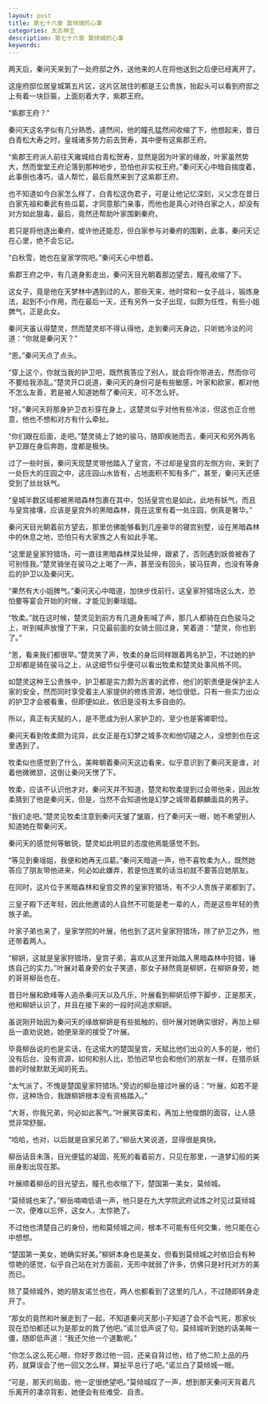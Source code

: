 ```yaml
---
layout: post
title: 第七十六章 莫倾城的心事
categories: 太古神王
description: 第七十六章 莫倾城的心事
keywords:
---
```


两天后，秦问天来到了一处府邸之外，送他来的人在将他送到之后便已经离开了。

这座府邸位居皇城第五片区，这片区居住的都是王公贵族，抬起头可以看到府邸之上有着一块巨匾，上面刻着大字，紫郡王府。

“紫郡王府？”

秦问天这名字似有几分熟悉，遽然间，他的瞳孔猛然间收缩了下，他想起来，昔日白青松大寿之时，皇城诸多势力前去贺寿，其中便有这紫郡王府。

“紫郡王府派人前往天雍城给白青松贺寿，显然是因为叶家的缘故，叶家虽然势大，然而堂堂王府沦落到那种地步，恐怕也非实权王府。”秦问天心中暗自揣度着，此事倒也凑巧，请人帮忙，最后竟然来到了这紫郡王府。

也不知道如今白家怎么样了，白青松这伪君子，可是让他记忆深刻，义父念在昔日白家先祖和秦武有些瓜葛，才同意那门亲事，而他也是真心对待白家之人，却没有对方如此狠毒，最后，竟然还帮助叶家围剿秦府。

若只是将他逐出秦府，或许他还能忍，但白家参与对秦府的围剿，此事，秦问天记在心里，绝不会忘记。

“白秋雪，她也在皇家学院吧。”秦问天心中想着。

紫郡王府之中，有几道身影走出，秦问天目光朝着那边望去，瞳孔收缩了下。

这女子，竟是他在天梦林中遇到过的人，那些天来，他时常和一女子战斗，锻炼身法，起到不小作用，而在最后一天，还有另外一女子出现，似颇为任性，有些小姐脾气，正是此女。

秦问天虽认得楚灵，然而楚灵却不得认得他，走到秦问天身边，只听她冷淡的问道：“你就是秦问天？”

“恩。”秦问天点了点头。

“穿上这个，你就当我的护卫吧，既然我答应了别人，就会将你带进去，然而你可不要给我添乱。”楚灵开口说道，秦问天的身份可是有些敏感，叶家和欧家，都对他不怎么友善，若是被人知道她帮了秦问天，可不怎么好。

“好。”秦问天将那身护卫衣衫穿在身上，这楚灵似乎对他有些冷淡，但这也正合他意，他也不想和对方有什么牵扯。

“你们跟在后面，走吧。”楚灵骑上了她的骏马，随即疾驰而去，秦问天和另外两名护卫跟在身后奔跑，度都是极快。

过了一些时辰，秦问天现楚灵带他踏入了皇宫，不过却是皇宫的左侧方向，来到了一处巨大的庄园之中，这庄园山水皆有，占地面积不知有多广，甚至，秦问天还感受到了丝丝妖气。

“皇城半数区域都被黑暗森林包裹在其中，包括皇宫也是如此，此地有妖气，而且与皇宫接壤，应该是皇宫外的黑暗森林，竟在这里有着一处庄园，倒真是奢华。”

秦问天目光朝着前方望去，那里仿佛能够看到几座豪华的寝宫别墅，设在黑暗森林中的休息之地，恐怕只有大家族之人有如此手笔。

“这里是皇家狩猎场，可一直往黑暗森林深处延伸，跟紧了，否则遇到妖兽被吞了可别怪我。”楚灵骑坐在骏马之上喝了一声，甚至没有回头，骏马狂奔，也没有等身后的护卫以及秦问天。

“果然有大小姐脾气。”秦问天心中暗道，加快步伐前行，这皇家狩猎场这么大，恐怕要等宴会开始的时候，才能见到秦瑶姐。

“牧柔。”就在这时候，楚灵见到前方有几道身影喊了声，那几人都骑在白色骏马之上，听到喊声放慢了下来，只见最前面的女骑士回过身，笑着道：“楚灵，你也到了。”

“恩，看来我们都很早。”楚灵笑了声，牧柔的身后同样跟着两名护卫，不过她的护卫却都是骑在骏马之上，从这细节似乎便可以看出牧柔和楚灵处事风格不同。

如楚灵这种王公贵族中，护卫都是实力颇为厉害的武修，他们的职责便是保护主人家的安全，然而同时享受着主人家提供的修炼资源，地位很低，只有一些实力出众的护卫才会被看重，但即便如此，依旧是没有太多自由的。

所以，真正有天赋的人，是不愿成为别人家护卫的，至少也是客卿职位。

秦问天看到牧柔颇为诧异，此女正是在幻梦之城多次和他切磋之人，没想到也在这里遇到了。

牧柔似也感觉到了什么，美眸朝着秦问天这边看来，似乎意识到了秦问天是谁，对着他微微颔，这倒让秦问天愣了下。

牧柔，应该不认识他才对，秦问天并不知道，楚灵和牧柔提到过会带他来，因此牧柔猜到了他是秦问天，但是，当然不会知道他是幻梦之城带着麒麟面具的男子。

“我们走吧。”楚灵见牧柔注意到秦问天皱了皱眉，扫了秦问天一眼，她不希望别人知道她在帮秦问天。

秦问天的感觉何等敏锐，楚灵如此明显的态度他焉能感觉不到。

“等见到秦瑶姐，我便和她再无瓜葛。”秦问天暗道一声，他不喜牧柔为人，既然她答应了朋友带他进来，何必如此嫌弃，若是怕连累的话当初就不要答应她朋友。

在同时，这片位于黑暗森林和皇宫交界的皇家狩猎场，有不少人贵族子弟都到了。

三皇子殿下还年轻，因此他邀请的人自然不可能是老一辈的人，而是这些年轻的贵族子弟。

叶家子弟也来了，皇家学院的叶展，他也到了这片皇家狩猎场，除了护卫之外，他还带着两人。

“柳妍，这就是皇家狩猎场，皇宫子弟，喜欢从这里开始踏入黑暗森林中狩猎，锤炼自己的实力。”叶展对着身旁的女子笑道，那女子赫然竟是柳妍，在柳妍身旁，她的哥哥柳岳也在。

昔日叶展和欧峰等人追杀秦问天以及凡乐，叶展看到柳妍后停下脚步，正是那天，他和柳妍认识了，并且在接下来的一段时间追求柳妍。

虽说刚开始因为秦问天的缘故柳妍是有些抵触的，但叶展对她确实很好，再加上柳岳一直劝说她，她便渐渐的接受了叶展。

毕竟柳岳说的也是实话，在这偌大的楚国皇宫，天赋比他们出众的人多的是，他们没有后台、没有资源，如何和别人比，恐怕迟早也会和他们的朋友一样，在猎杀妖兽的时候默默无闻的死去。

“太气派了，不愧是楚国皇家狩猎场。”旁边的柳岳接过叶展的话：“叶展，如若不是你，这种场合，我跟柳妍根本没有资格踏入。”

“大哥，你我兄弟，何必如此客气。”叶展笑容柔和，再加上他俊朗的面容，让人感觉非常舒服。

“哈哈，也对，以后就是自家兄弟了。”柳岳大笑说道，显得很是爽快。

柳岳话音未落，目光便猛的凝固，死死的看着前方，只见在那里，一道梦幻般的美丽身影出现在那。

叶展顺着柳岳的目光望去，瞳孔也收缩了下，楚国第一美女，莫倾城。

“莫倾城也来了。”柳岳喃喃低语一声，他只是在九大学院武府试炼之时见过莫倾城一次，便难以忘怀，这女人，太惊艳了。

不过他也清楚自己的身份，他和莫倾城之间，根本不可能有任何交集，他只能在心中想想。

“楚国第一美女，她确实好美。”柳妍本身也是美女，但看到莫倾城之时依旧会有种惊艳的感觉，似乎自己站在对方面前，无形中就弱了许多，仿佛只是衬托对方的美而已。

除了莫倾城外，她的朋友诺兰也在，两人也都看到了这里的几人，不过随即转身走开了。

“那女的竟然和叶展走到了一起，不知道秦问天那小子知道了会不会气死，那家伙现在恐怕都还以为是那女的救了他吧。”诺兰低声说了句，莫倾城听到她的话美眸一僵，随即低声道：“我还欠他一个道歉呢。”

“你怎么这么死心眼，你好歹救过他一回，还亲自背过他，给了他二阶上品的丹药，就算误会了他一回又怎么样，算扯平总行了吧。”诺兰白了莫倾城一眼。

“可是，那天的局面，他一定很绝望吧。”莫倾城叹了一声，想到那天秦问天背着凡乐离开的凄凉背影，她便会有些难受、自责。
